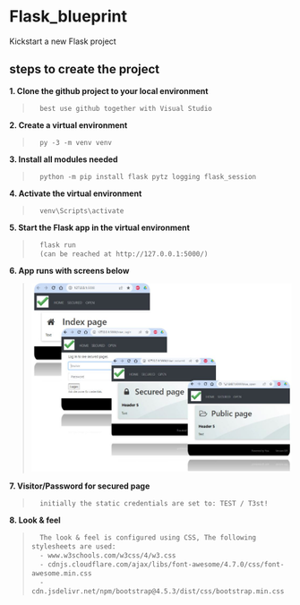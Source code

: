 # Flask_blueprint
Kickstart a new Flask project

## steps to create the project
**1. Clone the github project to your local environment**
>       best use github together with Visual Studio
**2. Create a virtual environment**
>       py -3 -m venv venv
**3. Install all modules needed**
>       python -m pip install flask pytz logging flask_session
**4. Activate the virtual environment**
>       venv\Scripts\activate
**5. Start the Flask app in the virtual environment**
>       flask run 
>       (can be reached at http://127.0.0.1:5000/)

**6. App runs with screens below**
>   ![screens](static/images.JPG)   

**7. Visitor/Password for secured page**
>       initially the static credentials are set to: TEST / T3st!

**8. Look & feel**
>       The look & feel is configured using CSS, The following stylesheets are used:
>       - www.w3schools.com/w3css/4/w3.css
>       - cdnjs.cloudflare.com/ajax/libs/font-awesome/4.7.0/css/font-awesome.min.css
>       - cdn.jsdelivr.net/npm/bootstrap@4.5.3/dist/css/bootstrap.min.css